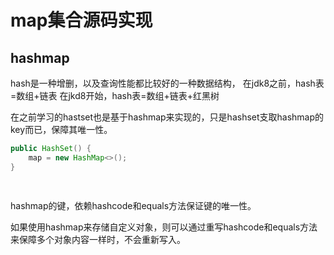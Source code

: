 

# map集合源码实现


## hashmap

hash是一种增删，以及查询性能都比较好的一种数据结构，
在jdk8之前，hash表=数组+链表
在jkd8开始，hash表=数组+链表+红黑树

在之前学习的hastset也是基于hashmap来实现的，只是hashset支取hashmap的key而已，保障其唯一性。

```java
public HashSet() {
    map = new HashMap<>();
}
	
	
```


hashmap的键，依赖hashcode和equals方法保证键的唯一性。

如果使用hashmap来存储自定义对象，则可以通过重写hashcode和equals方法来保障多个对象内容一样时，不会重新写入。

## 